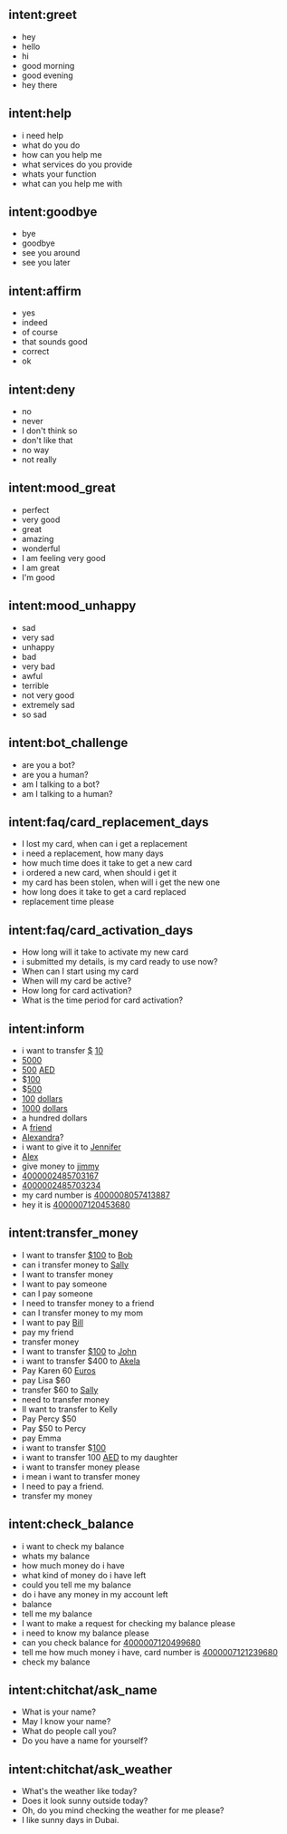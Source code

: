 ## intent:greet
- hey
- hello
- hi
- good morning
- good evening
- hey there

## intent:help
- i need help
- what do you do
- how can you help me
- what services do you provide
- whats your function
- what can you help me with

## intent:goodbye
- bye
- goodbye
- see you around
- see you later

## intent:affirm
- yes
- indeed
- of course
- that sounds good
- correct
- ok

## intent:deny
- no
- never
- I don't think so
- don't like that
- no way
- not really

## intent:mood_great
- perfect
- very good
- great
- amazing
- wonderful
- I am feeling very good
- I am great
- I'm good

## intent:mood_unhappy
- sad
- very sad
- unhappy
- bad
- very bad
- awful
- terrible
- not very good
- extremely sad
- so sad

## intent:bot_challenge
- are you a bot?
- are you a human?
- am I talking to a bot?
- am I talking to a human?

## intent:faq/card_replacement_days
- I lost my card, when can i get a replacement
- i need a replacement, how many days
- how much time does it take to get a new card
- i ordered a new card, when should i get it
- my card has been stolen, when will i get the new one
- how long does it take to get a card replaced
- replacement time please

## intent:faq/card_activation_days
- How long will it take to activate my new card
- i submitted my details, is my card ready to use now?
- When can I start using my card
- When will my card be active?
- How long for card activation?
- What is the time period for card activation?

## intent:inform
- i want to transfer [$](currency) [10](amount_of_money)
- [5000](amount_of_money)
- [500](amount_of_money) [AED](currency)
- $[100](amount_of_money)
- $[500](amount_of_money)
- [100](amount_of_money) [dollars](currency)
- [1000](amount_of_money) [dollars](currency)
- a hundred dollars
- A [friend](person)
- [Alexandra](person)?
- i want to give it to [Jennifer](person)
- [Alex](person)
- give money to [jimmy](person)
- [4000002485703167](card_number)
- [4000002485703234](card_number)
- my card number is [4000008057413887](card_number)
- hey it is [4000007120453680](card_number)

## intent:transfer_money
- I want to transfer [$](currency)[100](amount_of_money) to [Bob](person)
- can i transfer money to [Sally](person)
- I want to transfer money
- I want to pay someone
- can I pay someone
- I need to transfer money to a friend
- can I transfer money to my mom
- I want to pay [Bill](person)
- pay my friend
- transfer money
- I want to transfer [$](currency)[100](amount_of_money) to [John](person)
- i want to transfer $400 to [Akela](person)
- Pay Karen 60 [Euros](currency)
- pay Lisa $60
- transfer $60 to [Sally](person)
- need to transfer money
- II want to transfer to Kelly
- Pay Percy $50
- Pay $50 to Percy
- pay Emma
- i want to transfer $[100](amount_of_money)
- i want to transfer 100 [AED](currency) to my daughter
- i want to transfer money please
- i mean i want to transfer money
- I need to pay a friend.
- transfer my money

## intent:check_balance
- i want to check my balance
- whats my balance
- how much money do i have
- what kind of money do i have left
- could you tell me my balance
- do i have any money in my account left
- balance
- tell me my balance
- I want to make a request for checking my balance please
- i need to know my balance please
- can you check balance for  [4000007120499680](card_number)
- tell me how much money i have, card number is [4000007121239680](card_number)
- check my balance

## intent:chitchat/ask_name
- What is your name?
- May I know your name?
- What do people call you?
- Do you have a name for yourself?

## intent:chitchat/ask_weather
- What's the weather like today?
- Does it look sunny outside today?
- Oh, do you mind checking the weather for me please?
- I like sunny days in Dubai.
